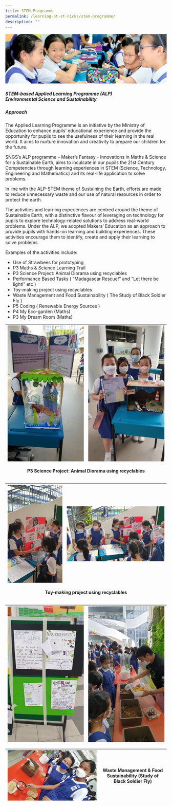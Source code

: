```yaml
---
title: STEM Programme
permalink: /learning-at-st-nicks/stem-programme/
description: ""
---
```

![](/images/01%20Banner%20Photos/learning-at-stnicks.jpg)

##### **STEM-based Applied Learning Programme (ALP)**<br>**Environmental Science and Sustainability**
  
##### **Approach**

The Applied Learning Programme is an initiative by the Ministry of Education to enhance pupils’ educational experience and provide the opportunity for pupils to see the usefulness of their learning in the real world. It aims to nurture innovation and creativity to prepare our children for the future.

SNGS’s ALP programme – Maker’s Fantasy - Innovations in Maths &amp; Science for a Sustainable Earth, aims to inculcate in our pupils the 21st Century Competencies through learning experiences in STEM (Science, Technology, Engineering and Mathematics) and its real-life application to solve problems.

In line with the ALP-STEM theme of Sustaining the Earth, efforts are made to reduce unnecessary waste and our use of natural resources in order to protect the earth.

The activities and learning experiences are centred around the theme of Sustainable Earth, with a distinctive flavour of leveraging on technology for pupils to explore technology-related solutions to address real-world problems. Under the ALP, we adopted Makers’ Education as an approach to provide pupils with hands-on learning and building experiences. These activities encourage them to identify, create and apply their learning to solve problems.

Examples of the activities include:  

*   Use of Strawbees for prototyping
*   P3 Maths &amp; Science Learning Trail
*   P3 Science Project: Animal Diorama using recyclables
*   Performance Based Tasks ( “Madagascar Rescue!” and “Let there be light!” etc )
*   Toy-making project using recyclables
*   Waste Management and Food Sustainability ( The Study of Black Soldier Fly )
*   P5 Coding ( Renewable Energy Sources )
*   P4 My Eco-garden (Maths)
*   P3 My Dream Room (Maths)

| ![](/images/02%20Learning%20@%20St%20Nicks/06%20STEM%20Programme/ALP%203%20P3%20Project%20Work-%20Animal%20Diorama.jpg) | ![](/images/02%20Learning%20@%20St%20Nicks/06%20STEM%20Programme/ALP%203%20Yay%20Great%20teamwork.jpg) | 
| --- | --- |

<div style="text-align:center"><a><b>P3 Science Project: Animal Diorama using recyclables</a></div><br>

|![](/images/02%20Learning%20@%20St%20Nicks/06%20STEM%20Programme/ALP%205%20DIY%20Science%20Toys%20Try%20it.jpg) | ![](/images/02%20Learning%20@%20St%20Nicks/06%20STEM%20Programme/ALP%205%20We%20are%20amazed%20by%20the%20Maze%20game.jpg) | 
| --- | --- |

<div style="text-align:center"><a><b>Toy-making project using recyclables</a></div><br>

| ![](/images/02%20Learning%20@%20St%20Nicks/06%20STEM%20Programme/ALP%206%20P4%20Project%20on%20Black%20Soldier%20Fly.jpg) | ![](/images/02%20Learning%20@%20St%20Nicks/06%20STEM%20Programme/ALP%206%20Lets%20take%20a%20look%20at%20the%20life%20cycle%20of%20the%20Black%20Soldier%20Fly.jpg) | 
| --- | --- |

| ![](/images/02%20Learning%20@%20St%20Nicks/06%20STEM%20Programme/ALP%206%20Taking%20a%20closer%20look%20at%20food%20waste%20management.jpg) | Waste Management & Food Sustainability (Study of Black Soldier Fly) | 
| --- | --- |